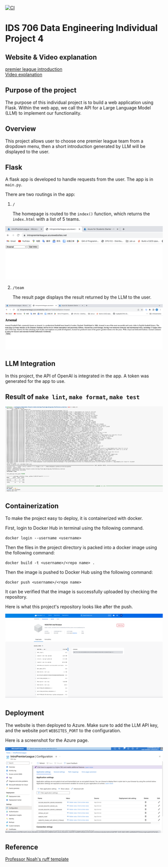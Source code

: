 [![CI](https://github.com/nogibjj/Individual-Project-4-Auto-Scaling-Flask-App-Using-Any-Platform-As-a-Service/actions/workflows/cicd.yml/badge.svg)](https://github.com/nogibjj/Individual-Project-4-Auto-Scaling-Flask-App-Using-Any-Platform-As-a-Service/actions/workflows/cicd.yml)
# IDS 706 Data Engineering Individual Project 4


## Website & Video explanation
[premier league introduction](https://intropremierleague.azurewebsites.net/)<br />[Video explanation]()

## Purpose of the project

The purpose of this individual project is to build a web application using Flask. Within the web app, we call the API for a Large Language Model (LLM) to implement our functionality.

## Overview

This project allows user to choose one premier league team from a dropdown menu, then a short introduction generated by LLM will be displayed to the user.

## Flask

A flask app is developed to handle requests from the user. The app is in `main.py`.

There are two routings in the app: 

1. `/`

    The homepage is routed to the `index()` function, which returns the `index.html` with a list of 5 teams.

![index_page](1.png)

2. `/team`
    
    The result page displays the result returned by the LLM to the user.

![result_page](2.png)

## LLM Integration

In this project, the API of OpenAI is integrated in the app. A token was generated for the app to use.

## Result of `make lint`, `make format`, `make test`

![rslt](3.png)

## Containerization

To make the project easy to deploy, it is containerized with docker.

First, login to Docker Hub in terminal using the following command.

`docker login --username <username>`


Then the files in the project directory is packed into a docker image using the following command:

`docker build -t <username>/<repo name> .`



Then the image is pushed to Docker Hub using the following command:

`docker push <username>/<repo name>`

It can be verified that the image is successfully uploaded by checking the repository.

Here is what this project's repository looks like after the push.

![docker_hub_repo](4.png)

## Deployment

The website is then deployed to Azure. Make sure to add the LLM API key, and the website port `WEBSITES_PORT` to the configuration.

Here is a screenshot for the Azure page.

![azure](5.png)

## Reference
[Professor Noah's ruff template](https://github.com/nogibjj/python-ruff-template)





